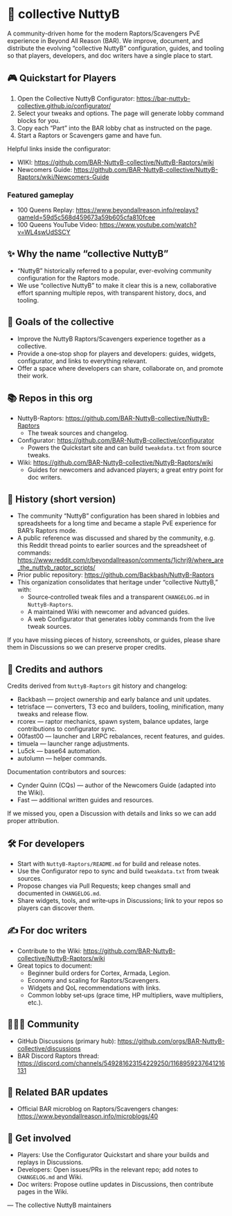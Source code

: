 # 🦖 collective NuttyB

A community-driven home for the modern Raptors/Scavengers PvE experience in Beyond All Reason (BAR). We improve, document, and distribute the evolving “collective NuttyB” configuration, guides, and tooling so that players, developers, and doc writers have a single place to start.

## 🎮 Quickstart for Players

1. Open the Collective NuttyB Configurator: https://bar-nuttyb-collective.github.io/configurator/
2. Select your tweaks and options. The page will generate lobby command blocks for you.
3. Copy each “Part” into the BAR lobby chat as instructed on the page.
4. Start a Raptors or Scavengers game and have fun.

Helpful links inside the configurator:
- WIKI: https://github.com/BAR-NuttyB-collective/NuttyB-Raptors/wiki
- Newcomers Guide: https://github.com/BAR-NuttyB-collective/NuttyB-Raptors/wiki/Newcomers-Guide

### Featured gameplay
- 100 Queens Replay: https://www.beyondallreason.info/replays?gameId=59d5c568d459673a59b605cfa810fcee
- 100 Queens YouTube Video: https://www.youtube.com/watch?v=WL4swUdSSCY

## ✨ Why the name “collective NuttyB”

- “NuttyB” historically referred to a popular, ever-evolving community configuration for the Raptors mode.
- We use “collective NuttyB” to make it clear this is a new, collaborative effort spanning multiple repos, with transparent history, docs, and tooling.

## 🎯 Goals of the collective

- Improve the NuttyB Raptors/Scavengers experience together as a collective.
- Provide a one‑stop shop for players and developers: guides, widgets, configurator, and links to everything relevant.
- Offer a space where developers can share, collaborate on, and promote their work.

## 📚 Repos in this org

- NuttyB-Raptors: https://github.com/BAR-NuttyB-collective/NuttyB-Raptors
  - The tweak sources and changelog.
- Configurator: https://github.com/BAR-NuttyB-collective/configurator
  - Powers the Quickstart site and can build `tweakdata.txt` from source tweaks.
- Wiki: https://github.com/BAR-NuttyB-collective/NuttyB-Raptors/wiki
  - Guides for newcomers and advanced players; a great entry point for doc writers.

## 🧭 History (short version)

- The community “NuttyB” configuration has been shared in lobbies and spreadsheets for a long time and became a staple PvE experience for BAR’s Raptors mode.
- A public reference was discussed and shared by the community, e.g. this Reddit thread points to earlier sources and the spreadsheet of commands: https://www.reddit.com/r/beyondallreason/comments/1jchrj9/where_are_the_nuttyb_raptor_scripts/
- Prior public repository: https://github.com/Backbash/NuttyB-Raptors
- This organization consolidates that heritage under “collective NuttyB,” with:
  - Source‑controlled tweak files and a transparent `CHANGELOG.md` in `NuttyB-Raptors`.
  - A maintained Wiki with newcomer and advanced guides.
  - A web Configurator that generates lobby commands from the live tweak sources.

If you have missing pieces of history, screenshots, or guides, please share them in Discussions so we can preserve proper credits.

## 👥 Credits and authors

Credits derived from `NuttyB-Raptors` git history and changelog:
- Backbash — project ownership and early balance and unit updates.
- tetrisface — converters, T3 eco and builders, tooling, minification, many tweaks and release flow.
- rcorex — raptor mechanics, spawn system, balance updates, large contributions to configurator sync.
- 00fast00 — launcher and LRPC rebalances, recent features, and guides.
- timuela — launcher range adjustments.
- Lu5ck — base64 automation.
- autolumn — helper commands.

Documentation contributors and sources:
- Cynder Quinn (CQs) — author of the Newcomers Guide (adapted into the Wiki).
- Fast — additional written guides and resources.

If we missed you, open a Discussion with details and links so we can add proper attribution.

## 🛠️ For developers

- Start with `NuttyB-Raptors/README.md` for build and release notes.
- Use the Configurator repo to sync and build `tweakdata.txt` from tweak sources.
- Propose changes via Pull Requests; keep changes small and documented in `CHANGELOG.md`.
- Share widgets, tools, and write‑ups in Discussions; link to your repos so players can discover them.

## ✍️ For doc writers

- Contribute to the Wiki: https://github.com/BAR-NuttyB-collective/NuttyB-Raptors/wiki
- Great topics to document:
  - Beginner build orders for Cortex, Armada, Legion.
  - Economy and scaling for Raptors/Scavengers.
  - Widgets and QoL recommendations with links.
  - Common lobby set‑ups (grace time, HP multipliers, wave multipliers, etc.).

## 🧑‍🤝‍🧑 Community

- GitHub Discussions (primary hub): https://github.com/orgs/BAR-NuttyB-collective/discussions
- BAR Discord Raptors thread: https://discord.com/channels/549281623154229250/1168959237641216131

## 🔗 Related BAR updates

- Official BAR microblog on Raptors/Scavengers changes: https://www.beyondallreason.info/microblogs/40

## 📣 Get involved

- Players: Use the Configurator Quickstart and share your builds and replays in Discussions.
- Developers: Open issues/PRs in the relevant repo; add notes to `CHANGELOG.md` and Wiki.
- Doc writers: Propose outline updates in Discussions, then contribute pages in the Wiki.

— The collective NuttyB maintainers

